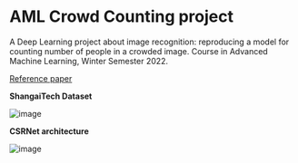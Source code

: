# AML Crowd Counting project

A Deep Learning project about image recognition: reproducing a model for counting number of people in a crowded image.
Course in Advanced Machine Learning, Winter Semester 2022.

[Reference paper](https://arxiv.org/abs/1802.10062)

**ShangaiTech Dataset** 

![image](https://github.com/LudovicoLentini/AML-Crowd-Counting/assets/91474450/dad37e03-5508-4896-9ecd-d3355508ff02)

**CSRNet architecture**

![image](https://github.com/LudovicoLentini/AML-Crowd-Counting/assets/91474450/b541da3f-91b1-4c20-8e0a-b3c45d7d6fee)

